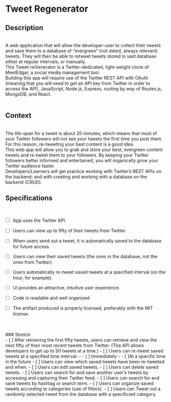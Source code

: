 # Tweet Regenerator

## Description

<br/>
A web application that will allow the developer-user to collect their tweets and save them to a database of “evergreen” (not dated, always relevant) tweets. They will then be able to retweet tweets stored in said database either at regular intervals, or manually.
<br/>
This Tweet-reGenerator is a Twitter-dedicated, light-weight clone of MeetEdgar, a social media management tool.
<br/>
Building this app will require use of the Twitter REST API with OAuth (meaning that you will need to get an API key from Twitter in order to access the API), JavaScript, Node.js, Express, routing by way of Routes.js, MongoDB, and React.
<br/>
<br/>

## Context

<br/>
The life-span for a tweet is about 20 minutes, which means that most of your Twitter followers will not see your tweets the first time you post them. For this reason, re-tweeting your best content is a good idea.
<br/>
This web app will allow you to grab and store your best, evergreen content tweets and re-tweet them to your followers. By keeping your Twitter followers better informed and entertained, you will organically grow your Twitter audience faster.
<br/>
Developers/Learners will get practice working with Twitter’s REST APIs on the backend; and with creating and working with a database on the backend (CRUD).

## Specifications

<br>

- [ ] App uses the Twitter API.
- [ ] Users can view up to fifty of their tweets from Twitter.
- [ ] When users send out a tweet, it is automatically saved to the database for future access.
- [ ] Users can view their saved tweets (the ones in the database, not the ones from Twitter).
- [ ] Users automatically re-tweet saved tweets at a specified interval (on the hour, for example).
- [ ] UI provides an attractive, intuitive user experience.

- [ ] Code is readable and well organized
- [ ] The artifact produced is properly licensed, preferably with the MIT license.

<br/>
<br/>
### Stretch
<br/>
- [ ] After retrieving the first fifty tweets, users can retrieve and view the next fifty of their most recent tweets from Twitter. (The API allows developers to get up to 50 tweets at a time.)
- [ ] Users can re-tweet saved tweets at a specified time interval:
- - [ ] Immediately
- - [ ]At a specific time in the future
- [ ] Users can view which saved tweets have been re-tweeted and when.
- [ ] Users can edit saved tweets.
- [ ] Users can delete saved tweets.
- [ ] Users can search for and save another user’s tweets by accessing and capturing their Twitter feed.
- [ ] Users can search for and save tweets by hashtag or search term.
- [ ] Users can organize saved tweets according to categories (use of filters).
- [ ] Users can Tweet out a randomly selected tweet from the database with a specificied category.
